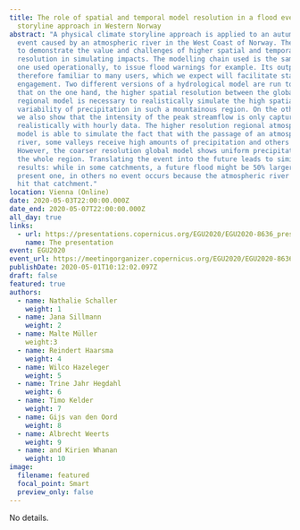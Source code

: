 ```yaml
---
title: The role of spatial and temporal model resolution in a flood event
  storyline approach in Western Norway
abstract: "A physical climate storyline approach is applied to an autumn flood
  event caused by an atmospheric river in the West Coast of Norway. The aim is
  to demonstrate the value and challenges of higher spatial and temporal
  resolution in simulating impacts. The modelling chain used is the same as the
  one used operationally, to issue flood warnings for example. Its output is
  therefore familiar to many users, which we expect will facilitate stakeholder
  engagement. Two different versions of a hydrological model are run to show
  that on the one hand, the higher spatial resolution between the global and
  regional model is necessary to realistically simulate the high spatial
  variability of precipitation in such a mountainous region. On the other hand
  we also show that the intensity of the peak streamflow is only captured
  realistically with hourly data. The higher resolution regional atmospheric
  model is able to simulate the fact that with the passage of an atmospheric
  river, some valleys receive high amounts of precipitation and others not.
  However, the coarser resolution global model shows uniform precipitation in
  the whole region. Translating the event into the future leads to similar
  results: while in some catchments, a future flood might be 50% larger than a
  present one, in others no event occurs because the atmospheric river does not
  hit that catchment."
location: Vienna (Online)
date: 2020-05-03T22:00:00.000Z
date_end: 2020-05-07T22:00:00.000Z
all_day: true
links:
  - url: https://presentations.copernicus.org/EGU2020/EGU2020-8636_presentation.pdf
    name: The presentation
event: EGU2020
event_url: https://meetingorganizer.copernicus.org/EGU2020/EGU2020-8636.html
publishDate: 2020-05-01T10:12:02.097Z
draft: false
featured: true
authors:
  - name: Nathalie Schaller
    weight: 1
  - name: Jana Sillmann
    weight: 2
  - name: Malte Müller
    weight:3
  - name: Reindert Haarsma
    weight: 4
  - name: Wilco Hazeleger
    weight: 5
  - name: Trine Jahr Hegdahl
    weight: 6
  - name: Timo Kelder
    weight: 7
  - name: Gijs van den Oord
    weight: 8
  - name: Albrecht Weerts
    weight: 9
  - name: and Kirien Whanan
    weight: 10
image:
  filename: featured
  focal_point: Smart
  preview_only: false
---
```

No details.